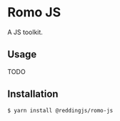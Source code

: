 # Romo JS

A JS toolkit.

## Usage

TODO

## Installation

```
$ yarn install @reddingjs/romo-js
```
